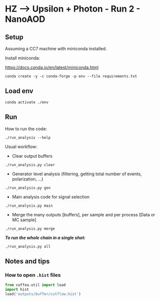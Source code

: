 # HZ --> Upsilon + Photon - Run 2 - NanoAOD


## Setup
Assuming a CC7 machine with miniconda installed.

Install miniconda:

https://docs.conda.io/en/latest/miniconda.html

```
conda create -y -c conda-forge -p env --file requirements.txt
```

## Load env

```
conda activate ./env
```
## Run

How to run the code:

`./run_analysis --help`

Usual workflow:

- Clear output buffers

`./run_analysis.py clear`

- Generator level analysis (filtering, getting total number of events, polarization, ...)

`./run_analysis.py gen` 

- Main analysis code for signal selection

`./run_analysis.py main`  

- Merge the many outputs [buffers], per sample and per process [Data or MC sample]

`./run_analysis.py merge`

***To run the whole chain in a single shot:***

`./run_analysis.py all`

## Notes and tips

### How to open `.hist` files

```python
from coffea.util import load
import hist
load('outputs/buffer/cutflow.hist')
```
